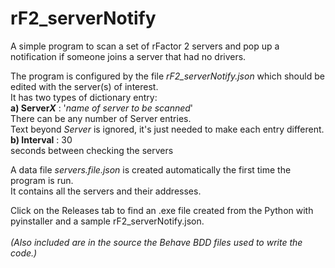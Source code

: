 # rF2_serverNotify
A simple program to scan a set of rFactor 2 servers and pop up a notification if someone joins a server that had no drivers.

The program is configured by the file <i>rF2_serverNotify.json</i> which should be edited with the server(s) of interest.<br>
It has two types of dictionary entry:<br>
  <b>a) Server<i>X</i></b> : '<i>name of server to be scanned</i>'<br>
      There can be any number of Server entries.<br>
      Text beyond <i>Server</i> is ignored, it's just needed to make each entry different.<br>
  <b>b) Interval</b> : 30<br>
      seconds between checking the servers<br>

A data file <i>servers.file.json</i> is created automatically the first time the program is run.<br>
It contains all the servers and their addresses.<br>

Click on the Releases tab to find an .exe file created from the Python with pyinstaller and a sample rF2_serverNotify.json.<br><br>
<i>(Also included are in the source the Behave BDD files used to write the code.)</i>
